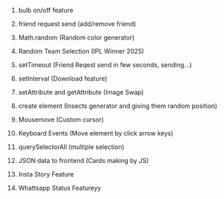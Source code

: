 1. bulb on/off feature 
2. friend request send (add/remove friend)
3. Math.random (Random color generator)
4. Random Team Selection (IPL Winner 2025)
5. setTimeout (Friend Reqest send in few seconds, sending...)
6. setInterval (Download feature)
7. setAttribute and getAttribute (Image Swap)
8. create element (Insects generator and giving them random position)
9. Mousemove (Custom cursor)
10. Keyboard Events (Move element by click arrow keys)
11. querySelectorAll (multiple selection)


12. JSON data to frontend (Cards making by JS)
13. Insta Story Feature 
14. Whattsapp Status Featureyy